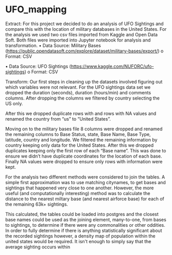 # UFO_mapping

Extract:
For this project we decided to do an analysis of UFO Sightings and compare this with the location of military databases in the United States. For the analysis we used two csv files imported from Kaggle and Open Data Soft. Both files were imported into Jupyter notebook for analysis and transformation.
•   Data Source: Military Bases (https://public.opendatasoft.com/explore/dataset/military-bases/export/)
o   Format: CSV

•   Data Source: UFO Sightings (https://www.kaggle.com/NUFORC/ufo-sightings)
o   Format: CSV

Transform:
Our first steps in cleaning up the datasets involved figuring out which variables were not relevant. For the UFO sightings data set we dropped the duration (seconds), duration (hours/min) and comments columns. After dropping the columns we filtered by country selecting the US only. 
 
After this we dropped duplicate rows with and rows with NA values and renamed the country from “us” to “United States”. 
 
Moving on to the military bases file 8 columns were dropped and renamed the remaining columns to Base Status, state, Base Name, Base Type, latitude, country and longitude. We filtered the remaining information by country keeping only data for the United States. After this we dropped duplicates keeping only the first row of each “Base name”. This was done to ensure we didn’t have duplicate coordinates for the location of each base. Finally NA values were dropped to ensure only rows with information were kept.

For the analysis two different methods were considered to join the tables.
A simple first approximation was to use matching citynames, to get bases and sightings that happened very close to one another.
However, the more useful (and computationally interesting) method was to calculate the distance to the nearest miltary base (and nearest airforce base) for each of the remaining 63k+ sightings. 

This calculated, the tables could be loaded into postgres and the closest base names could be used as the joining element, many-to-one, from bases to sightings, to determine if there were any commonalities or other oddities. In order to fully determine if there is anything statistically significant about the recorded sightings however, a density map of population within the united states would be required. It isn't enough to simply say that the average sighting occurs within 

